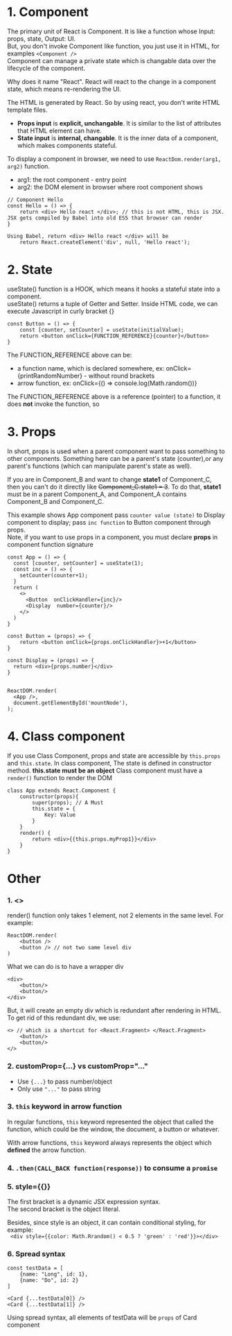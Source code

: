 # 1. Component  
The primary unit of React is Component. It is like a function whose Input: props, state, Output: UI.  
But, you don't invoke Component like function, you just use it in HTML, for examples `<Component />`  
Component can manage a private state which is changable data over the lifecycle of the component.

Why does it name "React". React will react to the change in a component state, which means re-rendering the UI.

The HTML is generated by React. So by using react, you don't write HTML template files. 

* **Props input** is **explicit, unchangable**. It is similar to the list of attributes that HTML element can have.  
* **State input** is **internal, changable**. It is the inner data of a component, which makes components stateful.

To display a component in browser, we need to use `ReactDom.render(arg1, arg2)` function.
* arg1: the root component - entry point
* arg2: the DOM element in browser where root component shows

```
// Component Hello
const Hello = () => {
    return <div> Hello react </div>; // this is not HTML, this is JSX. JSX gets compiled by Babel into old ES5 that browser can render 
}

Using Babel, return <div> Hello react </div> will be 
    return React.createElement('div', null, 'Hello react');
```

# 2. State
useState() function is a HOOK, which means it hooks a stateful state into a component.   
useState() returns a tuple of Getter and Setter.
Inside HTML code, we can execute Javascript in curly bracket {}
```
const Button = () => {
    const [counter, setCounter] = useState(initialValue);
    return <button onClick={FUNCTION_REFERENCE}{counter}</button>
}
```
The FUNCTION_REFERENCE above can be:
* a function name, which is declared somewhere, ex: onClick={printRandomNumber} - without round brackets
* arrow function,  ex: onClick={() => console.log(Math.random())}

The FUNCTION_REFERENCE above is a reference (pointer) to a function, it does **not** invoke the function, so

# 3. Props
In short, props is used when a parent component want to pass something to other components. Something here can be a parent's state (counter),or any parent's functions (which can manipulate parent's state as well). 


If you are in Component_B and want to change **state1** of Component_C, then you can't do it directly like ~~Component_C.state1 = 3~~.
To do that, **state1** must be in a parent Component_A, and Component_A contains Component_B and Component_C.  

This example shows App component pass `counter value (state)` to Display component to display; pass `inc function` to Button component through props.  
Note, if you want to use props in a component, you must declare **props** in component function signature
```
const App = () => {
  const [counter, setCounter] = useState(1);
  const inc = () => {
    setCounter(counter+1);
  }
  return (
    <>
      <Button  onClickHandler={inc}/>
      <Display  number={counter}/>
    </>
  )
}

const Button = (props) => {
	return <button onClick={props.onClickHandler}>+1</button>
}

const Display = (props) => {
  return <div>{props.number}</div>
}


ReactDOM.render(
  <App />,
  document.getElementById('mountNode'),
);
```

# 4. Class component
If you use Class Component, props and state are accessible by `this.props` and `this.state`.
In class component, The state is defined in constructor method. **this.state must be an object**
Class component must have a `render()` function to render the DOM

```
class App extends React.Component {  
    constructor(props){
        super(props); // A Must
        this.state = {
            Key: Value
        }
    }
    render() {
        return <div>{{this.props.myProp1}}</div>
    }
}
```

# Other
### 1. <>
render() function only takes 1 element, not 2 elements in the same level. For example:
```
ReactDOM.render(
    <button />
    <button /> // not two same level div
)
```
What we can do is to have a wrapper div
```
<div>
    <button/>
    <button/>
</div>
```
But, it will create an empty div which is redundant after rendering in HTML. To get rid of this redundant div, we use:
```
<> // which is a shortcut for <React.Fragment> </React.Fragment>
    <button/>
    <button/>
</>
```
### 2. customProp={...} vs customProp="..."
* Use `{...}` to pass number/object 
* Only use `"..."` to pass string

### 3. `this` keyword in arrow function
In regular functions, `this` keyword represented the object that called the function, which could be the window, the document, a button or whatever.

With arrow functions, `this` keyword always represents the object which **defined** the arrow function.

### 4. `.then(CALL_BACK function(response))` to consume a `promise`

### 5. style={{}}
The first bracket is a dynamic JSX expression syntax.  
The second bracket is the object literal.

Besides, since style is an object, it can contain conditional styling, for example:  
` <div style={{color: Math.Rrandom() < 0.5 ? 'green' : 'red'}}></div>`

### 6. Spread syntax
```
const testData = [
    {name: "Long", id: 1},
    {name: "Do", id: 2}
]

<Card {...testData[0]} />
<Card {...testData[1]} />
```

Using spread syntax, all elements of testData will be `props` of Card component 